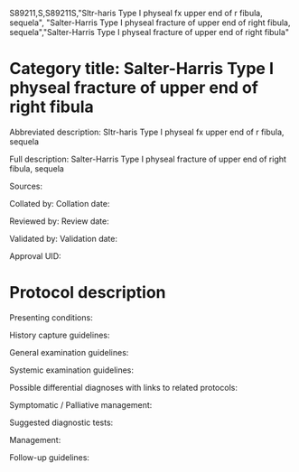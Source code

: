 S89211,S,S89211S,"Sltr-haris Type I physeal fx upper end of r fibula, sequela", "Salter-Harris Type I physeal fracture of upper end of right fibula, sequela","Salter-Harris Type I physeal fracture of upper end of right fibula"
# Category title: Salter-Harris Type I physeal fracture of upper end of right fibula

Abbreviated description: Sltr-haris Type I physeal fx upper end of r fibula, sequela

Full description: Salter-Harris Type I physeal fracture of upper end of right fibula, sequela

Sources:

Collated by:
Collation date:

Reviewed by:
Review date:

Validated by:
Validation date:

Approval UID:

# Protocol description

Presenting conditions:

History capture guidelines:

General examination guidelines:

Systemic examination guidelines:

Possible differential diagnoses with links to related protocols:

Symptomatic / Palliative management:

Suggested diagnostic tests:

Management:

Follow-up guidelines:
